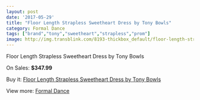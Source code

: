 ```yaml
---
layout: post
date: '2017-05-29'
title: "Floor Length Strapless Sweetheart Dress by Tony Bowls"
category: Formal Dance
tags: ["brand","tony","sweetheart","strapless","prom"]
image: http://img.transblink.com/8193-thickbox_default/floor-length-strapless-sweetheart-dress-by-tony-bowls.jpg
---
```

Floor Length Strapless Sweetheart Dress by Tony Bowls

On Sales: **$347.99**
<a href="https://www.transblink.com/en/formal-dance/2674-floor-length-strapless-sweetheart-dress-by-tony-bowls.html"><amp-img layout="responsive" width="600" height="600" src="//img.transblink.com/8193-thickbox_default/floor-length-strapless-sweetheart-dress-by-tony-bowls.jpg" alt="Floor Length Strapless Sweetheart Dress by Tony Bowls 0" /></a>
<a href="https://www.transblink.com/en/formal-dance/2674-floor-length-strapless-sweetheart-dress-by-tony-bowls.html"><amp-img layout="responsive" width="600" height="600" src="//img.transblink.com/8197-thickbox_default/floor-length-strapless-sweetheart-dress-by-tony-bowls.jpg" alt="Floor Length Strapless Sweetheart Dress by Tony Bowls 1" /></a>
<a href="https://www.transblink.com/en/formal-dance/2674-floor-length-strapless-sweetheart-dress-by-tony-bowls.html"><amp-img layout="responsive" width="600" height="600" src="//img.transblink.com/8196-thickbox_default/floor-length-strapless-sweetheart-dress-by-tony-bowls.jpg" alt="Floor Length Strapless Sweetheart Dress by Tony Bowls 2" /></a>
<a href="https://www.transblink.com/en/formal-dance/2674-floor-length-strapless-sweetheart-dress-by-tony-bowls.html"><amp-img layout="responsive" width="600" height="600" src="//img.transblink.com/8195-thickbox_default/floor-length-strapless-sweetheart-dress-by-tony-bowls.jpg" alt="Floor Length Strapless Sweetheart Dress by Tony Bowls 3" /></a>
<a href="https://www.transblink.com/en/formal-dance/2674-floor-length-strapless-sweetheart-dress-by-tony-bowls.html"><amp-img layout="responsive" width="600" height="600" src="//img.transblink.com/8194-thickbox_default/floor-length-strapless-sweetheart-dress-by-tony-bowls.jpg" alt="Floor Length Strapless Sweetheart Dress by Tony Bowls 4" /></a>

Buy it: [Floor Length Strapless Sweetheart Dress by Tony Bowls](https://www.transblink.com/en/formal-dance/2674-floor-length-strapless-sweetheart-dress-by-tony-bowls.html "Floor Length Strapless Sweetheart Dress by Tony Bowls")

View more: [Formal Dance](https://www.transblink.com/en/6-formal-dance "Formal Dance")